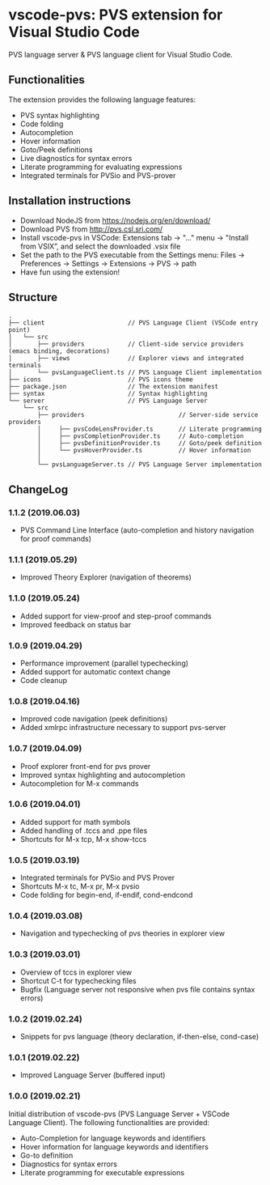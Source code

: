 # vscode-pvs: PVS extension for Visual Studio Code
PVS language server & PVS language client for Visual Studio Code.


## Functionalities
The extension provides the following language features:
- PVS syntax highlighting
- Code folding
- Autocompletion
- Hover information
- Goto/Peek definitions
- Live diagnostics for syntax errors
- Literate programming for evaluating expressions
- Integrated terminals for PVSio and PVS-prover


## Installation instructions
- Download NodeJS from https://nodejs.org/en/download/
- Download PVS from http://pvs.csl.sri.com/
- Install vscode-pvs in VSCode: Extensions tab -> "..." menu -> "Install from VSIX”, and select the downloaded .vsix file
- Set the path to the PVS executable from the Settings menu: Files -> Preferences -> Settings -> Extensions -> PVS -> path
- Have fun using the extension!


## Structure
```
.
├── client                       // PVS Language Client (VSCode entry point)
│   └── src
│       ├── providers            // Client-side service providers (emacs binding, decorations)
│       ├── views                // Explorer views and integrated terminals 
│       └── pvsLanguageClient.ts // PVS Language Client implementation
├── icons                        // PVS icons theme
├── package.json                 // The extension manifest
├── syntax                       // Syntax highlighting
└── server                       // PVS Language Server
    └── src
        ├── providers                          // Server-side service providers
        │     ├── pvsCodeLensProvider.ts       // Literate programming
        │     ├── pvsCompletionProvider.ts     // Auto-completion
        │     ├── pvsDefinitionProvider.ts     // Goto/peek definition
        │     └── pvsHoverProvider.ts          // Hover information                
        │             
        └── pvsLanguageServer.ts // PVS Language Server implementation
```


## ChangeLog
### 1.1.2 (2019.06.03)
- PVS Command Line Interface (auto-completion and history navigation for proof commands)

### 1.1.1 (2019.05.29)
- Improved Theory Explorer (navigation of theorems)

### 1.1.0 (2019.05.24)
- Added support for view-proof and step-proof commands
- Improved feedback on status bar

### 1.0.9 (2019.04.29)
- Performance improvement (parallel typechecking)
- Added support for automatic context change
- Code cleanup

### 1.0.8 (2019.04.16)
- Improved code navigation (peek definitions)
- Added xmlrpc infrastructure necessary to support pvs-server

### 1.0.7 (2019.04.09)
- Proof explorer front-end for pvs prover
- Improved syntax highlighting and autocompletion
- Autocompletion for M-x commands

### 1.0.6 (2019.04.01)
- Added support for math symbols
- Added handling of .tccs and .ppe files
- Shortcuts for M-x tcp, M-x show-tccs

### 1.0.5 (2019.03.19)
- Integrated terminals for PVSio and PVS Prover
- Shortcuts M-x tc, M-x pr, M-x pvsio
- Code folding for begin-end, if-endif, cond-endcond

### 1.0.4 (2019.03.08)
- Navigation and typechecking of pvs theories in explorer view

### 1.0.3 (2019.03.01)
- Overview of tccs in explorer view
- Shortcut C-t for typechecking files
- Bugfix (Language server not responsive when pvs file contains syntax errors)

### 1.0.2 (2019.02.24)
- Snippets for pvs language (theory declaration, if-then-else, cond-case)

### 1.0.1 (2019.02.22)
- Improved Language Server (buffered input)

### 1.0.0 (2019.02.21)
Initial distribution of vscode-pvs (PVS Language Server + VSCode Language Client).
The following functionalities are provided:
- Auto-Completion for language keywords and identifiers
- Hover information for language keywords and identifiers
- Go-to definition
- Diagnostics for syntax errors
- Literate programming for executable expressions

